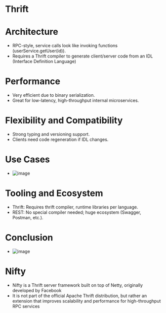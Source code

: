 # Thrift
# Architecture
* RPC-style, service calls look like invoking functions (userService.getUser(id)).
* Requires a Thrift compiler to generate client/server code from an IDL (Interface Definition Language)
# Performance
* Very efficient due to binary serialization.
* Great for low-latency, high-throughput internal microservices.
# Flexibility and Compatibility
* Strong typing and versioning support.
* Clients need code regeneration if IDL changes.
# Use Cases
* ![image](https://github.com/user-attachments/assets/2fd3444d-4560-473e-8679-e13d8141872d)
# Tooling and Ecosystem
* Thrift: Requires thrift compiler, runtime libraries per language.
* REST: No special compiler needed; huge ecosystem (Swagger, Postman, etc.).
# Conclusion
* ![image](https://github.com/user-attachments/assets/913d384b-533a-48ac-be3f-013a429f0d03)

# Nifty
* Nifty is a Thrift server framework built on top of Netty, originally developed by Facebook
* It is not part of the official Apache Thrift distribution, but rather an extension that improves scalability and performance for high-throughput RPC services
